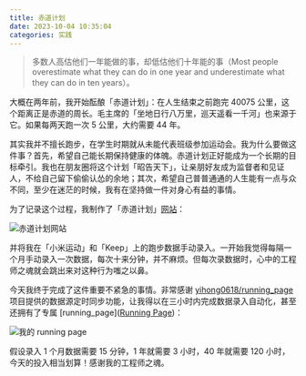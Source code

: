 ```yaml
---
title: 赤道计划
date: 2023-10-04 10:35:04
categories: 实践
---
```


> 多数人高估他们一年能做的事，却低估他们十年能的事（Most people overestimate what they can do in one year and underestimate what they can do in ten years）。

大概在两年前，我开始酝酿「赤道计划」：在人生结束之前跑完 40075 公里，这个距离正是赤道的周长。毛主席的「坐地日行八万里，巡天遥看一千河」也来源于它。如果每两天跑一次 5 公里，大约需要 44 年。

<!--more-->

其实我并不擅长跑步，在学生时期就从未能代表班级参加运动会。我为什么要做这件事？首先，希望自己能长期保持健康的体魄。赤道计划正好能成为一个长期的目标牵引。我也在朋友圈将这个计划「昭告天下」，让亲朋好友成为监督者和见证人，不给自己留下偷偷认怂的余地；其次，希望自己普普通通的人生能有一点与众不同，至少在迷茫的时候，我有在坚持做一件对身心有益的事情。

为了记录这个过程，我制作了「赤道计划」[网站](https://equator.vercel.app/)：

![赤道计划网站](the-equator-website.png)

并将我在「小米运动」和「Keep」上的跑步数据手动录入。一开始我觉得每隔一个月手动录入一次数据，每次十来分钟，并不麻烦。但每次录数据时，心中的工程师之魂就会跳出来对这种行为嗤之以鼻。

今天我终于完成了这件重要不紧急的事情。非常感谢 [yihong0618/running_page](https://github.com/yihong0618/running_page) 项目提供的数据源定时同步功能，让我得以在三小时内完成数据录入自动化，甚至还拥有了专属 [running\_page]([Running Page](https://zhenghe-md.github.io/running_page/))：

![我的 running page](the-running-page-website.png)

假设录入 1 个月数据需要 15 分钟，1 年就需要 3 小时，40 年就需要 120 小时，今天的投入相当划算！感谢我的工程师之魂。
